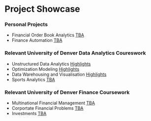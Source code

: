 # Project Showcase

### Personal Projects
- Financial Order Book Analytics [TBA](TBA)
- Finance Automation [TBA](TBA)


### Relevant University of Denver Data Analytics Coureswork
- Unstructured Data Analytics [Highlights](https://github.com/EvanElzenberger/UnstructuredDataAnalytics/blob/main/README.md)
- Optimization Modeling [Highlights](https://github.com/EvanElzenberger/OptimizationModeling)
- Data Warehousing and Visualisation [Highlights](https://github.com/EvanElzenberger/DataWarehousing)
- Sports Analytics [TBA](TBA)


### Relevant University of Denver Finance Coursework 
- Multinational Financial Management [TBA](TBA)
- Corportate Financial Problems [TBA](TBA)
- Investments [TBA](TBA)
